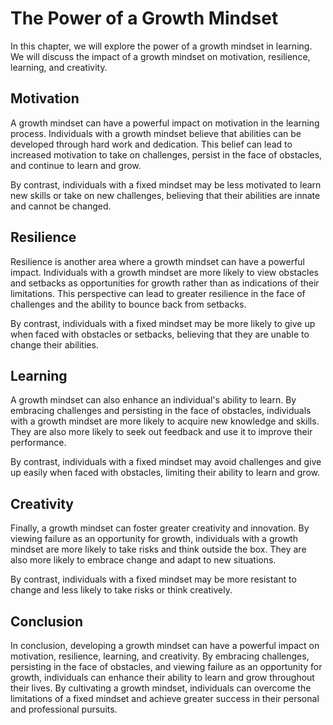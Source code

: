 The Power of a Growth Mindset
=====================================================================

In this chapter, we will explore the power of a growth mindset in learning. We will discuss the impact of a growth mindset on motivation, resilience, learning, and creativity.

Motivation
----------

A growth mindset can have a powerful impact on motivation in the learning process. Individuals with a growth mindset believe that abilities can be developed through hard work and dedication. This belief can lead to increased motivation to take on challenges, persist in the face of obstacles, and continue to learn and grow.

By contrast, individuals with a fixed mindset may be less motivated to learn new skills or take on new challenges, believing that their abilities are innate and cannot be changed.

Resilience
----------

Resilience is another area where a growth mindset can have a powerful impact. Individuals with a growth mindset are more likely to view obstacles and setbacks as opportunities for growth rather than as indications of their limitations. This perspective can lead to greater resilience in the face of challenges and the ability to bounce back from setbacks.

By contrast, individuals with a fixed mindset may be more likely to give up when faced with obstacles or setbacks, believing that they are unable to change their abilities.

Learning
--------

A growth mindset can also enhance an individual's ability to learn. By embracing challenges and persisting in the face of obstacles, individuals with a growth mindset are more likely to acquire new knowledge and skills. They are also more likely to seek out feedback and use it to improve their performance.

By contrast, individuals with a fixed mindset may avoid challenges and give up easily when faced with obstacles, limiting their ability to learn and grow.

Creativity
----------

Finally, a growth mindset can foster greater creativity and innovation. By viewing failure as an opportunity for growth, individuals with a growth mindset are more likely to take risks and think outside the box. They are also more likely to embrace change and adapt to new situations.

By contrast, individuals with a fixed mindset may be more resistant to change and less likely to take risks or think creatively.

Conclusion
----------

In conclusion, developing a growth mindset can have a powerful impact on motivation, resilience, learning, and creativity. By embracing challenges, persisting in the face of obstacles, and viewing failure as an opportunity for growth, individuals can enhance their ability to learn and grow throughout their lives. By cultivating a growth mindset, individuals can overcome the limitations of a fixed mindset and achieve greater success in their personal and professional pursuits.
